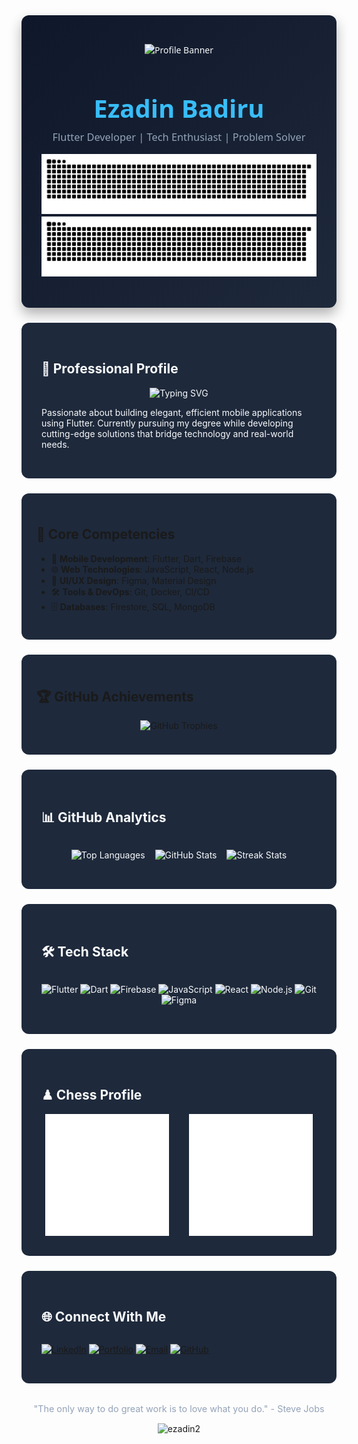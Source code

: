 <div align="center" style="background: linear-gradient(135deg, #0f172a 0%, #1e293b 100%); color: #f8fafc; padding: 2rem; font-family: 'Segoe UI', Tahoma, Geneva, Verdana, sans-serif; border-radius: 12px; box-shadow: 0 10px 20px rgba(0,0,0,0.3);">

![Profile Banner](https://github.com/7oSkaaa/7oSkaaa/blob/main/Images/about_me.gif?raw=true)

<h1 style="color: #38bdf8; font-size: 2.5rem; margin-bottom: 0.5rem;">Ezadin Badiru</h1>
<h3 style="color: #94a3b8; font-weight: 400; margin-top: 0;">Flutter Developer | Tech Enthusiast | Problem Solver</h3>

<!-- GitHub Snake Animation -->
![github contribution grid snake animation](https://raw.githubusercontent.com/ezadin2/ezadin2/output/github-contribution-grid-snake-dark.svg#gh-dark-mode-only)
![github contribution grid snake animation](https://raw.githubusercontent.com/ezadin2/ezadin2/output/github-contribution-grid-snake.svg#gh-light-mode-only)

</div>

<div style="background: #1e293b; color: #f8fafc; padding: 2rem; margin-top: 1.5rem; border-radius: 12px;">

## 🚀 Professional Profile

<p align="center">
  <img src="https://readme-typing-svg.demolab.com?font=Fira+Code&weight=600&size=22&duration=3000&pause=1000&color=38BDF8&center=true&vCenter=true&width=600&height=80&lines=Flutter+Developer+%7C+UI%2FUX+Enthusiast;Tech+Innovator+%7C+Problem+Solver;+Technology+Student+@+Wolkite+University" alt="Typing SVG" />
</p>

Passionate about building elegant, efficient mobile applications using Flutter. Currently pursuing my degree while developing cutting-edge solutions that bridge technology and real-world needs.

</div>

<div style="display: grid; grid-template-columns: repeat(auto-fit, minmax(300px, 1fr)); gap: 1.5rem; margin-top: 1.5rem;">

<div style="background: #1e293b; padding: 1.5rem; border-radius: 12px;">

## 💼 Core Competencies

- 📱 **Mobile Development**: Flutter, Dart, Firebase
- 🌐 **Web Technologies**: JavaScript, React, Node.js
- 🎨 **UI/UX Design**: Figma, Material Design
- 🛠 **Tools & DevOps**: Git, Docker, CI/CD
- 🗄 **Databases**: Firestore, SQL, MongoDB

</div>

<div style="background: #1e293b; padding: 1.5rem; border-radius: 12px;">

## 🏆 GitHub Achievements

<p align="center">
  <img src="https://github-profile-trophy.vercel.app/?username=ezadin2&column=7&theme=nord&no-frame=true&margin-w=15" alt="GitHub Trophies" style="max-width: 100%;" />
</p>

</div>

</div>

<div style="background: #1e293b; color: #f8fafc; padding: 2rem; margin-top: 1.5rem; border-radius: 12px;">

## 📊 GitHub Analytics

<div style="display: flex; flex-wrap: wrap; gap: 1rem; justify-content: center;">

![Top Languages](https://github-readme-stats.vercel.app/api/top-langs?username=ezadin2&show_icons=true&locale=en&layout=compact&theme=nord)

![GitHub Stats](https://github-readme-stats.vercel.app/api?username=ezadin2&show_icons=true&locale=en&theme=nord&include_all_commits=true)

![Streak Stats](https://github-readme-streak-stats.herokuapp.com/?user=ezadin2&theme=nord)

</div>

</div>

<div style="background: #1e293b; color: #f8fafc; padding: 2rem; margin-top: 1.5rem; border-radius: 12px;">

## 🛠 Tech Stack

<div align="center" style="display: flex; flex-wrap: wrap; justify-content: center; gap: 1.5rem; margin-top: 1rem;">

![Flutter](https://img.shields.io/badge/Flutter-02569B?style=for-the-badge&logo=flutter&logoColor=white)
![Dart](https://img.shields.io/badge/Dart-0175C2?style=for-the-badge&logo=dart&logoColor=white)
![Firebase](https://img.shields.io/badge/Firebase-FFCA28?style=for-the-badge&logo=firebase&logoColor=black)
![JavaScript](https://img.shields.io/badge/JavaScript-F7DF1E?style=for-the-badge&logo=javascript&logoColor=black)
![React](https://img.shields.io/badge/React-61DAFB?style=for-the-badge&logo=react&logoColor=black)
![Node.js](https://img.shields.io/badge/Node.js-339933?style=for-the-badge&logo=nodedotjs&logoColor=white)
![Git](https://img.shields.io/badge/Git-F05032?style=for-the-badge&logo=git&logoColor=white)
![Figma](https://img.shields.io/badge/Figma-F24E1E?style=for-the-badge&logo=figma&logoColor=white)

</div>

</div>

<div style="background: #1e293b; color: #f8fafc; padding: 2rem; margin-top: 1.5rem; border-radius: 12px;">

## ♟ Chess Profile

<div align="center" style="display: flex; flex-wrap: wrap; justify-content: center; gap: 2rem;">

<img width="45%" src="https://raw.githubusercontent.com/arash-hacker/gess/main/chess1.svg" alt="Chess Profile"/>

<img width="45%" src="https://raw.githubusercontent.com/arash-hacker/gess/main/chess.svg" alt="Last Game"/>

</div>

</div>

<div style="background: #1e293b; color: #f8fafc; padding: 2rem; margin-top: 1.5rem; border-radius: 12px;">

## 🌐 Connect With Me

<p align="center" style="display: flex; flex-wrap: wrap; justify-content: center; gap: 1rem;">

[![LinkedIn](https://img.shields.io/badge/LinkedIn-0A66C2?style=for-the-badge&logo=linkedin&logoColor=white)](https://www.linkedin.com/in/ezadin-badiru-98b9862a6)
[![Portfolio](https://img.shields.io/badge/Portfolio-38BDF8?style=for-the-badge&logo=google-chrome&logoColor=white)](https://websiteofezo.netlify.app/)
[![Email](https://img.shields.io/badge/Email-EA4335?style=for-the-badge&logo=gmail&logoColor=white)](mailto:ezadinbadru55@gmail.com)
[![GitHub](https://img.shields.io/badge/GitHub-181717?style=for-the-badge&logo=github&logoColor=white)](https://github.com/ezadin2)

</p>

</div>

<div align="center" style="margin-top: 2rem;">

<p style="color: #94a3b8; font-size: 0.9rem;">
  "The only way to do great work is to love what you do." - Steve Jobs
</p>

<img src="https://komarev.com/ghpvc/?username=ezadin2&label=Profile%20views&color=0e75b6&style=flat" alt="ezadin2" />

</div>
